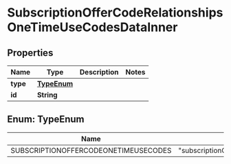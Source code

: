 

# SubscriptionOfferCodeRelationshipsOneTimeUseCodesDataInner


## Properties

| Name | Type | Description | Notes |
|------------ | ------------- | ------------- | -------------|
|**type** | [**TypeEnum**](#TypeEnum) |  |  |
|**id** | **String** |  |  |



## Enum: TypeEnum

| Name | Value |
|---- | -----|
| SUBSCRIPTIONOFFERCODEONETIMEUSECODES | &quot;subscriptionOfferCodeOneTimeUseCodes&quot; |



